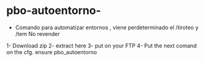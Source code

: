 # pbo-autoentorno-
- Comando para automatizar entornos , viene perdeterminado el /tiroteo y /tem 
No revender  


1- Download zip 
2- extract here 
3- put on your FTP
4- Put the next comand on the cfg.    ensure pbo_autoentorno 
